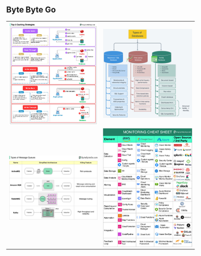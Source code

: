## Byte Byte Go

|||
|---|---|
|![Types of Databases](../files/bytebytego_caching_strategies.jpeg)|![Types of Databases](../files/bytebytego_database_types.jpeg)|
|![Types of Databases](../files/bytebytego_message_queue_types.jpeg)|![Types of Databases](../files/bytebytego_monitoring_infras_in_cloud.jpeg)|

